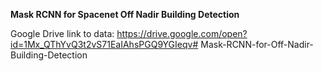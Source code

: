 **Mask RCNN for Spacenet Off Nadir Building Detection**

Google Drive link to data: https://drive.google.com/open?id=1Mx_QThYvQ3t2vS71EaIAhsPGQ9YGIeqv# Mask-RCNN-for-Off-Nadir-Building-Detection
